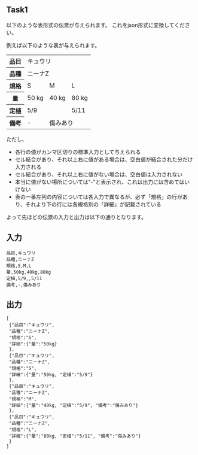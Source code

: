 ## Task1

以下のような表形式の伝票が与えられます。
これをjson形式に変換してください。

例えば以下のような表が与えられます。
<table>
  <tr>
    <th>品目</th>
    <td colspan="3">キュウリ</td>
  </tr>
  <tr>
    <th>品種</th>
    <td colspan="3">ニーナZ</td>
  </tr>
  <tr>
    <th>規格</td>
    <td>S</td>
    <td>M</td>
    <td>L</td>
  </tr>
  <tr>
    <th>量</th>
    <td>50 kg</td>
    <td>40 kg</td>
    <td>80 kg</td>
  </tr>
  <tr>
    <th>定植</th>
    <td colspan="2">5/9</td>
    <td>5/11</td>
  </tr>
  <tr>
    <th>備考</th>
    <td>-</td>
    <td colspan="2">傷みあり</td>
  </tr>
</table>


ただし、
- 各行の値がカンマ区切りの標準入力として与えられる
- セル結合があり、それ以上右に値がある場合は、空白値が結合された分だけ入力される
- セル結合があり、それ以上右に値がない場合は、空白値は入力されない
- 本当に値がない場所については"-"と表示され、これは出力には含めてはいけない
- 表の一番左列の内容については各入力で異なるが、必ず「規格」の行があり、それより下の行には各規格別の「詳細」が記載されている

よって先ほどの伝票の入力と出力は以下の通りとなります。

## 入力
```plain
品目,キュウリ
品種,ニーナZ
規格,S,M,L
量,50kg,40kg,80kg
定植,5/9,,5/11
備考,-,傷みあり
```

## 出力
```
[
 {"品目":"キュウリ",
 "品種":"ニーナZ",
 "規格":"S",
 "詳細":{"量":"50kg}
 },
 {"品目":"キュウリ",
 "品種":"ニーナZ",
 "規格":"S",
 "詳細":{"量":"50kg, "定植":"5/9"}
 },
 {"品目":"キュウリ",
 "品種":"ニーナZ",
 "規格":"M",
 "詳細":{"量":"40kg, "定植":"5/9", "備考":"傷みあり"}
 },
 {"品目":"キュウリ",
 "品種":"ニーナZ",
 "規格":"L",
 "詳細":{"量":"80kg, "定植":"5/11", "備考":"傷みあり"}
 }
]
```
